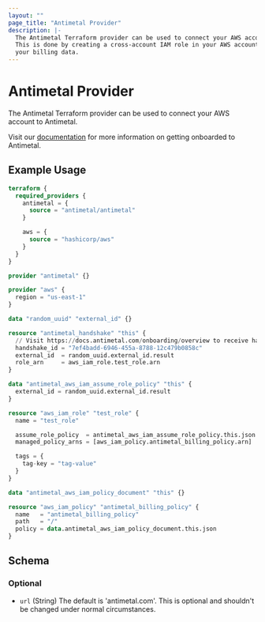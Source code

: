 ```yaml
---
layout: ""
page_title: "Antimetal Provider"
description: |-
  The Antimetal Terraform provider can be used to connect your AWS account to Antimetal in Terraform.
  This is done by creating a cross-account IAM role in your AWS account that Antimetal can assume to access
  your billing data.
---
```


# Antimetal Provider

The Antimetal Terraform provider can be used to connect your AWS account to Antimetal.

Visit our [documentation](https://docs.antimetal.com/) for more information on getting onboarded to Antimetal.

## Example Usage

```terraform
terraform {
  required_providers {
    antimetal = {
      source = "antimetal/antimetal"
    }

    aws = {
      source = "hashicorp/aws"
    }
  }
}

provider "antimetal" {}

provider "aws" {
  region = "us-east-1"
}

data "random_uuid" "external_id" {}

resource "antimetal_handshake" "this" {
  // Visit https://docs.antimetal.com/onboarding/overview to receive handshake_id
  handshake_id = "7ef4badd-6946-455a-8788-12c479b0858c"
  external_id  = random_uuid.external_id.result
  role_arn     = aws_iam_role.test_role.arn
}

data "antimetal_aws_iam_assume_role_policy" "this" {
  external_id = random_uuid.external_id.result
}

resource "aws_iam_role" "test_role" {
  name = "test_role"

  assume_role_policy  = antimetal_aws_iam_assume_role_policy.this.json
  managed_policy_arns = [aws_iam_policy.antimetal_billing_policy.arn]

  tags = {
    tag-key = "tag-value"
  }
}

data "antimetal_aws_iam_policy_document" "this" {}

resource "aws_iam_policy" "antimetal_billing_policy" {
  name   = "antimetal_billing_policy"
  path   = "/"
  policy = data.antimetal_aws_iam_policy_document.this.json
}
```

<!-- schema generated by tfplugindocs -->
## Schema

### Optional

- `url` (String) The default is 'antimetal.com'. This is optional and shouldn't be changed under normal circumstances.
